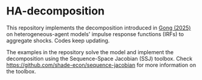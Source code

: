 # HA-decomposition
This repository implements the decomposition introduced in [Gong (2025)](https://github.com/user-attachments/files/22007049/whhhmaf_august25.pdf) on heterogeneous-agent models' impulse response functions (IRFs) to aggregate shocks. Codes keep updating.

The examples in the repository solve the model and implement the decomposition using the Sequence-Space Jacobian (SSJ) toolbox. Check https://github.com/shade-econ/sequence-jacobian for more information on the toolbox.

